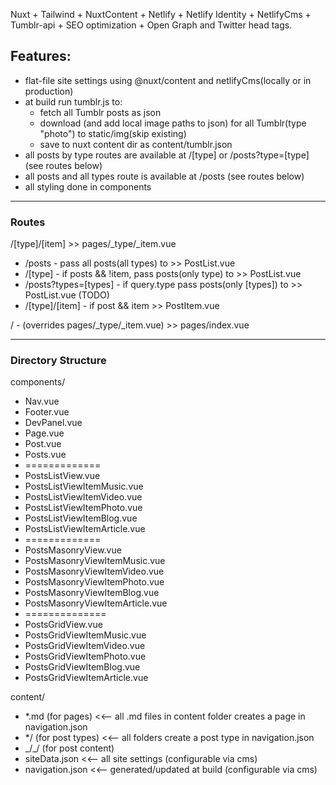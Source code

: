 Nuxt + Tailwind + NuxtContent + Netlify + Netlify Identity + NetlifyCms + Tumblr-api + SEO optimization + Open Graph and Twitter head tags.

## Features:

- flat-file site settings using @nuxt/content and netlifyCms(locally or in production)
- at build run tumblr.js to:
  - fetch all Tumblr posts as json
  - download (and add local image paths to json) for all Tumblr(type "photo") to static/img(skip existing)
  - save to nuxt content dir as content/tumblr.json
- all posts by type routes are available at /[type] or /posts?type=[type] (see routes below)
- all posts and all types route is available at /posts (see routes below)
- all styling done in components

---

### Routes

/[type]/[item] >> pages/\_type/\_item.vue

- /posts - pass all posts(all types) to >> PostList.vue
- /[type] - if posts && !item, pass posts(only type) to >> PostList.vue
- /posts?types=[types] - if query.type pass posts(only [types]) to >> PostList.vue (TODO)
- /[type]/[item] - if post && item >> PostItem.vue

/ - (overrides pages/\_type/\_item.vue) >> pages/index.vue

---

### Directory Structure

components/

- Nav.vue
- Footer.vue
- DevPanel.vue
- Page.vue
- Post.vue
- Posts.vue
- =============
- PostsListView.vue
- PostsListViewItemMusic.vue
- PostsListViewItemVideo.vue
- PostsListViewItemPhoto.vue
- PostsListViewItemBlog.vue
- PostsListViewItemArticle.vue
- =============
- PostsMasonryView.vue
- PostsMasonryViewItemMusic.vue
- PostsMasonryViewItemVideo.vue
- PostsMasonryViewItemPhoto.vue
- PostsMasonryViewItemBlog.vue
- PostsMasonryViewItemArticle.vue
- ==============
- PostsGridView.vue
- PostsGridViewItemMusic.vue
- PostsGridViewItemVideo.vue
- PostsGridViewItemPhoto.vue
- PostsGridViewItemBlog.vue
- PostsGridViewItemArticle.vue

content/

- \*.md (for pages) <<-- all .md files in content folder creates a page in navigation.json
- \*/ (for post types) <<-- all folders create a post type in navigation.json
- \_/\_/ (for post content)
- siteData.json <<-- all site settings (configurable via cms)
- navigation.json <<-- generated/updated at build (configurable via cms)
